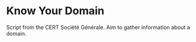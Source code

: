 Know Your Domain
================

Script from the CERT Société Générale.
Aim to gather information about a domain.

